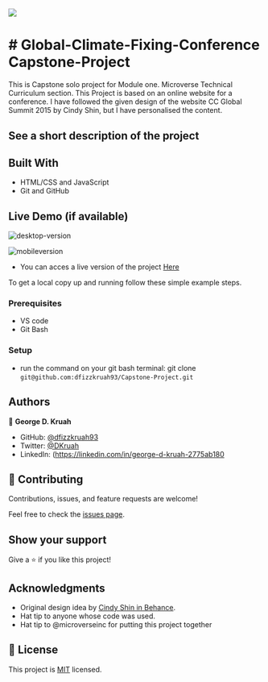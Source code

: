 # ![](https://img.shields.io/badge/Microverse-blueviolet)

# # Global-Climate-Fixing-Conference Capstone-Project

This is  Capstone solo project for Module one. Microverse Technical Curriculum section. This Project is based on an online website for a conference. I have followed the given design of the website CC Global Summit 2015 by Cindy Shin, but I have personalised the content.

## See a short description of the project

## Built With

- HTML/CSS and JavaScript
- Git and GitHub

## Live Demo (if available)
![desktop-version](https://user-images.githubusercontent.com/18019955/159040875-97c3bacd-00d7-45c0-9bf6-2fe0cf79a4c1.png)

![mobileversion](https://user-images.githubusercontent.com/18019955/159040974-81ad18a4-1f02-41c7-add0-5e984e0a1a15.png)


- You can acces a live version of the project [Here](https://dfizzkruah93.github.io/Capstone-Project/)

To get a local copy up and running follow these simple example steps.

### Prerequisites
- VS code
- Git Bash
### Setup
- run the command on your git bash terminal: git clone `git@github.com:dfizzkruah93/Capstone-Project.git`
## Authors

👤 **George D. Kruah**

- GitHub: [@dfizzkruah93](https://github.com/dfizzkruah93)
- Twitter: [@DKruah](https://twitter.com/DKruah)
- LinkedIn: (https://linkedin.com/in/george-d-kruah-2775ab180
## 🤝 Contributing
Contributions, issues, and feature requests are welcome!

Feel free to check the [issues page](../../issues/).

## Show your support

Give a ⭐️ if you like this project!

## Acknowledgments

- Original design idea by <a href="https://www.behance.net/adagio07">Cindy Shin in Behance</a>.
- Hat tip to anyone whose code was used.
- Hat tip to @microverseinc for putting this project together
## 📝 License

This project is [MIT](./MIT.md) licensed.
